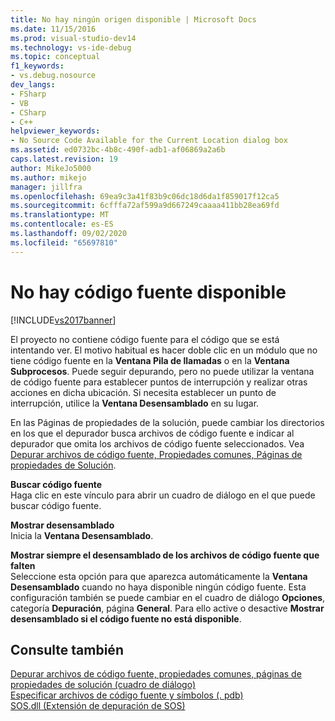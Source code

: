 ```yaml
---
title: No hay ningún origen disponible | Microsoft Docs
ms.date: 11/15/2016
ms.prod: visual-studio-dev14
ms.technology: vs-ide-debug
ms.topic: conceptual
f1_keywords:
- vs.debug.nosource
dev_langs:
- FSharp
- VB
- CSharp
- C++
helpviewer_keywords:
- No Source Code Available for the Current Location dialog box
ms.assetid: ed0732bc-4b8c-490f-adb1-af06869a2a6b
caps.latest.revision: 19
author: MikeJo5000
ms.author: mikejo
manager: jillfra
ms.openlocfilehash: 69ea9c3a41f83b9c06dc18d6da1f859017f12ca5
ms.sourcegitcommit: 6cfffa72af599a9d667249caaaa411bb28ea69fd
ms.translationtype: MT
ms.contentlocale: es-ES
ms.lasthandoff: 09/02/2020
ms.locfileid: "65697810"
---
```

# <a name="no-source-available"></a>No hay código fuente disponible
[!INCLUDE[vs2017banner](../includes/vs2017banner.md)]

El proyecto no contiene código fuente para el código que se está intentando ver. El motivo habitual es hacer doble clic en un módulo que no tiene código fuente en la **Ventana Pila de llamadas** o en la **Ventana Subprocesos**. Puede seguir depurando, pero no puede utilizar la ventana de código fuente para establecer puntos de interrupción y realizar otras acciones en dicha ubicación. Si necesita establecer un punto de interrupción, utilice la **Ventana Desensamblado** en su lugar.  
  
 En las Páginas de propiedades de la solución, puede cambiar los directorios en los que el depurador busca archivos de código fuente e indicar al depurador que omita los archivos de código fuente seleccionados. Vea [Depurar archivos de código fuente, Propiedades comunes, Páginas de propiedades de Solución](../debugger/debug-source-files-common-properties-solution-property-pages-dialog-box.md).  
  
 **Buscar código fuente**  
 Haga clic en este vínculo para abrir un cuadro de diálogo en el que puede buscar código fuente.  
  
 **Mostrar desensamblado**  
 Inicia la **Ventana Desensamblado**.  
  
 **Mostrar siempre el desensamblado de los archivos de código fuente que falten**  
 Seleccione esta opción para que aparezca automáticamente la **Ventana Desensamblado** cuando no haya disponible ningún código fuente. Esta configuración también se puede cambiar en el cuadro de diálogo **Opciones**, categoría **Depuración**, página **General**. Para ello active o desactive **Mostrar desensamblado si el código fuente no está disponible**.  
  
## <a name="see-also"></a>Consulte también  
 [Depurar archivos de código fuente, propiedades comunes, páginas de propiedades de solución (cuadro de diálogo)](../debugger/debug-source-files-common-properties-solution-property-pages-dialog-box.md)   
 [Especificar archivos de código fuente y símbolos (. pdb)](../debugger/specify-symbol-dot-pdb-and-source-files-in-the-visual-studio-debugger.md)   
 [SOS.dll (Extensión de depuración de SOS)](https://msdn.microsoft.com/library/9ac1b522-77ab-4cdc-852a-20fcdc9ae498)
